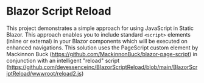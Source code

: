 # Blazor Script Reload

This project demonstrates a simple approach for using JavaScript in Static Blazor. This approach enables you to include standard ```<script>``` elements (inline or external) in your Blazor components which will be executed on enhanced navigations. This solution uses the PageScript custom element by Mackinnon Buck (https://github.com/MackinnonBuck/blazor-page-script) in conjunction with an intelligent "reload" script (https://github.com/devessenceinc/BlazorScriptReload/blob/main/BlazorScriptReload/wwwroot/reload2.js)
